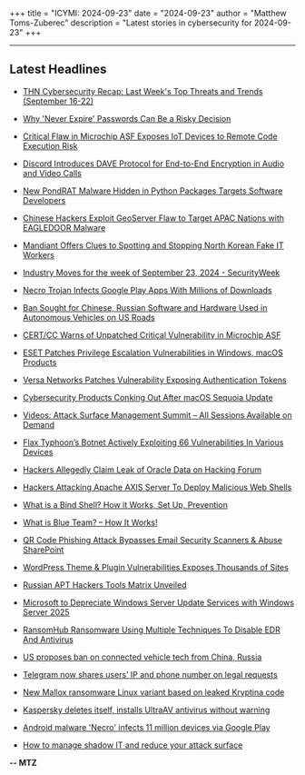 +++
title = "ICYMI: 2024-09-23"
date = "2024-09-23"
author = "Matthew Toms-Zuberec"
description = "Latest stories in cybersecurity for 2024-09-23"
+++

---------------------------------------------------------------------------
## Latest Headlines
- [THN Cybersecurity Recap: Last Week's Top Threats and Trends (September 16-22)](https://thehackernews.com/2024/09/thn-cybersecurity-recap-last-weeks-top.html)

- [Why 'Never Expire' Passwords Can Be a Risky Decision](https://thehackernews.com/2024/09/why-never-expire-passwords-can-be-risky.html)

- [Critical Flaw in Microchip ASF Exposes IoT Devices to Remote Code Execution Risk](https://thehackernews.com/2024/09/critical-flaw-in-microchip-asf-exposes.html)

- [Discord Introduces DAVE Protocol for End-to-End Encryption in Audio and Video Calls](https://thehackernews.com/2024/09/discord-introduces-dave-protocol-for.html)

- [New PondRAT Malware Hidden in Python Packages Targets Software Developers](https://thehackernews.com/2024/09/new-pondrat-malware-hidden-in-python.html)

- [Chinese Hackers Exploit GeoServer Flaw to Target APAC Nations with EAGLEDOOR Malware](https://thehackernews.com/2024/09/chinese-hackers-exploit-geoserver-flaw.html)

- [Mandiant Offers Clues to Spotting and Stopping North Korean Fake IT Workers](https://www.securityweek.com/mandiant-offers-clues-to-spotting-and-stopping-north-korean-fake-it-workers/)

- [Industry Moves for the week of September 23, 2024 - SecurityWeek](https://www.securityweek.com/industry-moves/sep-23-2024/)

- [Necro Trojan Infects Google Play Apps With Millions of Downloads](https://www.securityweek.com/necro-trojan-infects-google-play-apps-with-millions-of-downloads/)

- [Ban Sought for Chinese, Russian Software and Hardware Used in Autonomous Vehicles on US Roads](https://www.securityweek.com/ban-sought-for-chinese-russian-software-and-hardware-used-in-autonomous-vehicles-on-us-roads/)

- [CERT/CC Warns of Unpatched Critical Vulnerability in Microchip ASF](https://www.securityweek.com/cert-cc-warns-of-unpatched-critical-vulnerability-in-microchip-asf/)

- [ESET Patches Privilege Escalation Vulnerabilities in Windows, macOS Products](https://www.securityweek.com/eset-patches-privilege-escalation-vulnerabilities-in-windows-macos-products/)

- [Versa Networks Patches Vulnerability Exposing Authentication Tokens](https://www.securityweek.com/versa-networks-patches-vulnerability-exposing-authentication-tokens/)

- [Cybersecurity Products Conking Out After macOS Sequoia Update](https://www.securityweek.com/cybersecurity-products-conking-out-after-macos-sequoia-update/)

- [Videos: Attack Surface Management Summit – All Sessions Available on Demand](https://www.securityweek.com/securityweek-to-host-2024-attack-surface-management-summit-on-wednesday/)

- [Flax Typhoon’s Botnet Actively Exploiting 66 Vulnerabilities In Various Devices](https://cybersecuritynews.com/flax-typhoons-botnet-66-vulnerabilities/)

- [Hackers Allegedly Claim Leak of Oracle Data on Hacking Forum](https://cybersecuritynews.com/hackers-claim-leak-of-oracle-data/)

- [Hackers Attacking Apache AXIS Server To Deploy Malicious Web Shells](https://cybersecuritynews.com/hackers-attacking-apache-axis-server/)

- [What is a Bind Shell? How it Works, Set Up, Prevention](https://cybersecuritynews.com/what-is-a-bind-shell/)

- [What is Blue Team? – How It Works!](https://cybersecuritynews.com/blue-team/)

- [QR Code Phishing Attack Bypasses Email Security Scanners & Abuse SharePoint](https://cybersecuritynews.com/qr-phishing-email-security-sharepoint/)

- [WordPress Theme & Plugin Vulnerabilities Exposes Thousands of Sites](https://cybersecuritynews.com/wordpress-theme-plugin-vulnerabilities/)

- [Russian APT Hackers Tools Matrix Unveiled](https://cybersecuritynews.com/russian-apt-hackers-tools/)

- [Microsoft to Depreciate Windows Server Update Services with Windows Server 2025](https://cybersecuritynews.com/microsoft-to-depreciate-windows/)

- [RansomHub Ransomware Using Multiple Techniques To Disable EDR And Antivirus](https://cybersecuritynews.com/ransomhub-edr-antivirus-bypass/)

- [US proposes ban on connected vehicle tech from China, Russia](https://www.bleepingcomputer.com/news/security/us-proposes-ban-on-connected-vehicle-tech-from-china-russia/)

- [Telegram now shares users’ IP and phone number on legal requests](https://www.bleepingcomputer.com/news/security/telegram-now-shares-users-ip-and-phone-number-on-legal-requests/)

- [New Mallox ransomware Linux variant based on leaked Kryptina code](https://www.bleepingcomputer.com/news/security/new-mallox-ransomware-linux-variant-based-on-leaked-kryptina-code/)

- [Kaspersky deletes itself, installs UltraAV antivirus without warning](https://www.bleepingcomputer.com/news/security/kaspersky-deletes-itself-installs-ultraav-antivirus-without-warning/)

- [Android malware 'Necro' infects 11 million devices via Google Play](https://www.bleepingcomputer.com/news/security/android-malware-necro-infects-11-million-devices-via-google-play/)

- [How to manage shadow IT and reduce your attack surface](https://www.bleepingcomputer.com/news/security/how-to-manage-shadow-it-and-reduce-your-attack-surface/)

**-- MTZ**